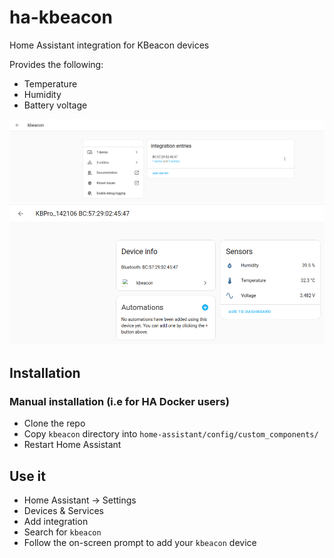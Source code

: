 # ha-kbeacon
Home Assistant integration for KBeacon devices

Provides the following:
- Temperature
- Humidity
- Battery voltage

![](media/pic1.png)
![](media/pic2.png)

## Installation

### Manual installation (i.e for HA Docker users)
- Clone the repo
- Copy `kbeacon` directory into `home-assistant/config/custom_components/`
- Restart Home Assistant


## Use it
- Home Assistant -> Settings
- Devices & Services
- Add integration
- Search for `kbeacon`
- Follow the on-screen prompt to add your `kbeacon` device